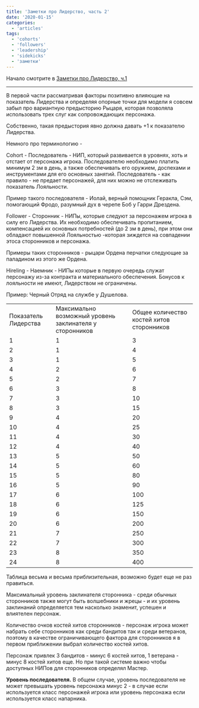 ```yaml
---
title: 'Заметки про Лидерство, часть 2'
date: '2020-01-15'
categories:
  - 'articles'
tags:
  - 'cohorts'
  - 'followers'
  - 'leadership'
  - 'sidekicks'
  - 'заметки'
---
```


Начало смотрите в [Заметки про Лидерство, ч.1](https://cyborgsandmages.wordpress.com/2020/01/06/%d0%b7%d0%b0%d0%bc%d0%b5%d1%82%d0%ba%d0%b8-%d0%bf%d1%80%d0%be-%d0%bb%d0%b8%d0%b4%d0%b5%d1%80%d1%81%d1%82%d0%b2%d0%be-%d0%b2-%d0%bf%d1%8f%d1%82%d0%be%d0%b9-%d1%80%d0%b5%d0%b4%d0%b0%d0%ba%d1%86%d0%b8/)

---

В первой части рассматривая факторы позитивно влияющие на показатель Лидерства и определяя опорные точки для модели я совсем забыл про вариантную предысторию Рыцаря, которая позволяла использовать трех слуг как сопровождающих персонажа.

Собственно, такая предыстория явно должна давать +1 к показателю Лидерства.

Немного про терминологию -

Cohort - Последователь - НИП, который развивается в уровнях, хоть и отстает от персонажа игрока. Последователю необходимо платить минимум 2 зм в день, а также обеспечивать его оружием, доспехами и инструментами для его основных занятий. Последователь - как правило - не предает персонажей, для них можно не отслеживать показатель Лояльности.

Пример такого последователя - Иолай, верный помощник Геракла, Сэм, помогающий Фродо, разумный дух в черепе Боб у Гарри Дрездена.

Follower - Сторонник - НИПы, которые следуют за персонажем игрока в силу его Лидерства. Их необходимо обеспечивать пропитанием, компенсацией их основных потребностей (до 2 зм в день), при этом они обладают повышенной Лояльностью -которая зиждется на совпадении этоса сторонников и персонажа.

Примеры таких сторонников - рыцари Ордена перчатки следующие за паладином из этого же Ордена.

Hireling - Наемник - НИПы которые в первую очередь служат персонажу из-за контракта и материального обеспечения. Бонусов к лояльности не имеют, Лидерством не ограничены.

Пример: Черный Отряд на службе у Душелова.

<table><tbody><tr><td>Показатель Лидерства</td><td>Максимально возможный уровень заклинателя у сторонников</td><td>Общее количество костей хитов сторонников</td></tr><tr><td>1</td><td>1</td><td>3</td></tr><tr><td>2</td><td>1</td><td>4</td></tr><tr><td>3</td><td>1</td><td>5</td></tr><tr><td>4</td><td>2</td><td>6</td></tr><tr><td>5</td><td>2</td><td>7</td></tr><tr><td>6</td><td>3</td><td>8</td></tr><tr><td>7</td><td>3</td><td>10</td></tr><tr><td>8</td><td>3</td><td>15</td></tr><tr><td>9</td><td>4</td><td>20</td></tr><tr><td>10</td><td>4</td><td>25</td></tr><tr><td>11</td><td>4</td><td>30</td></tr><tr><td>12</td><td>4</td><td>40</td></tr><tr><td>13</td><td>5</td><td>50</td></tr><tr><td>14</td><td>5</td><td>60</td></tr><tr><td>15</td><td>5</td><td>80</td></tr><tr><td>16</td><td>5</td><td>90</td></tr><tr><td>17</td><td>6</td><td>100</td></tr><tr><td>18</td><td>6</td><td>125</td></tr><tr><td>19</td><td>6</td><td>150</td></tr><tr><td>20</td><td>6</td><td>200</td></tr><tr><td>21</td><td>7</td><td>250</td></tr><tr><td>22</td><td>7</td><td>300</td></tr><tr><td>23</td><td>8</td><td>350</td></tr><tr><td>24</td><td>8</td><td>400</td></tr></tbody></table>

Таблица весьма и весьма приблизительная, возможно будет еще не раз правиться.

Максимальный уровень заклинателя сторонника - среди обычных сторонников также могут быть волшебники и жрецы - и их уровень заклинаний определяется тем насколько знаменит, успешен и влиятелен персонаж.

Количество очков костей хитов сторонников - персонаж игрока может набрать себе сторонников как среди бандитов так и среди ветеранов, поэтому в качестве ограничивающего фактора для сторонников я в первом приближении выбрал количество костей хитов.

Персонаж привлек 3 бандитов - минус 6 костей хитов, 1 ветерана - минус 8 костей хитов еще. Но при такой системе важно чтобы доступных НИПов для сторонников определял Мастер.

**Уровень последователя.** В общем случае, уровень последователя не может превышать уровень персонажа минус 2 - в случае если используется класс персонажей игрока или уровень персонажа если используется класс напарника.

